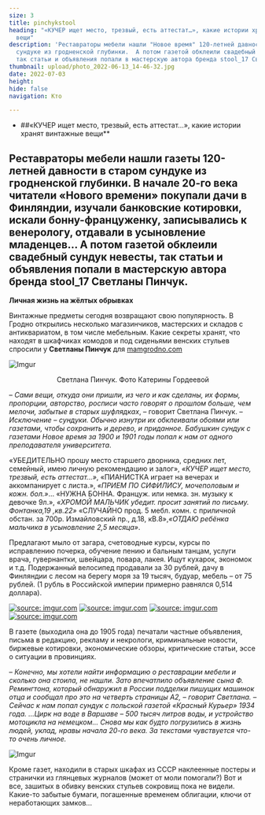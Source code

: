 ```yaml
---
size: 3
title: pinchykstool
heading: "«КУЧЕР ищет место, трезвый, есть аттестат…», какие истории хранят винтажные
  вещи"
description: 'Реставраторы мебели нашли "Новое время" 120-летней давности в старом
  сундуке из гродненской глубинки.  А потом газетой обклеили свадебный сундук невесты,
  так статьи и объявления попали в мастерскую автора бренда stool_17 Светланы Пинчук. '
thumbnail: upload/photo_2022-06-13_14-46-32.jpg
date: 2022-07-03
height: 
hide: false
navigation: Кто

---
```

* ##«КУЧЕР ищет место, трезвый, есть аттестат…», какие истории хранят винтажные вещи**

## Реставраторы мебели нашли газеты 120-летней давности в старом сундуке из гродненской глубинки. В начале 20-го века читатели «Нового времени» покупали дачи в Финляндии, изучали банковские котировки, искали бонну-француженку, записывались к венерологу, отдавали в усыновление младенцев... А потом газетой обклеили свадебный сундук невесты, так статьи и объявления попали в мастерскую автора бренда stool_17 Светланы Пинчук.

**Личная жизнь на жёлтых обрывках**

Винтажные предметы сегодня возвращают свою популярность. В Гродно открылись несколько магазинчиков, мастерских и складов с антиквариатом, в том числе мебельным. Какие секреты хранят, что находят в шкафчиках комодов и под сиденьями венских стульев спросили у **Светланы Пинчук** для [mamgrodno.com](www.mamgrodno.com)

![Imgur](https://i.imgur.com/Yz6hlDI.jpg)
<center>Светлана Пинчук. Фото Катерины Гордеевой</center>

–  _Сами вещи, откуда они пришли, из чего и как сделаны, их формы, пропорции, авторство, росписи часто говорят о прошлом больше, чем мелочи, забытые в старых шуфлядках_, –  говорит Светлана Пинчук. – _Исключение – сундуки. Обычно изнутри их обклеивали обоями или газетами, чтобы сохранить и дерево, и приданное. Бабушкин сундук с газетами Новое время за 1900 и 1901 годы попал к нам от одного преподавателя университета_. 

«УБЕДИТЕЛЬНО прошу место старшего дворника, средних лет, семейный, имею личную рекомендацию и залог», _«КУЧЕР ищет место, трезвый, есть аттестат…»_, «ПИАНИСТКА играет на вечерах и аккомпанирует с листа.», _«ПРИЕМ ПО СИФИЛИСУ, мочеполовым и кожн. бол.»_…  «НУЖНА БОННА. Француж. или немка. зн. музыку к девочке 9л.», _«ХРОМОЙ МАЛЬЧИК убедит. просит занятий по письму. Фонтанка,19 ,кв.22»_ «СЛУЧАЙНО  прод. 5 мебл. комн. с приличной обстан. за 700р. Измайловский пр., д.18, кВ.8»,_«ОТДАЮ ребёнка мальчика в усыновление 2,5 месяца»_.

Предлагают мыло от загара, счетоводные курсы, курсы по исправлению почерка, обучение пению и бальным танцам, услуги врача, гувернантки, швейцара, повара, лакея. Ищут кухарок, экономок и т.д.  Подержанный велосипед продавали за 30 рублей, дачу в Финляндии с лесом на берегу моря за 19 тысяч, будуар, мебель – от 75 рублей. (1 рубль в Российской империи примерно равнялся 0,514 доллара).

<div class="gallery4">
<!-- Смените gallery2 на gallery3 или gallery4, цифра определяет количество картинок в одном ряду -->
<a href="https://imgur.com/16kzuYy"><img src="https://i.imgur.com/16kzuYy.jpg" title="source: imgur.com" /></a>
<a href="https://imgur.com/mV7bja3"><img src="https://i.imgur.com/mV7bja3.jpg" title="source: imgur.com" /></a>
<a href="https://imgur.com/8CnikU0"><img src="https://i.imgur.com/8CnikU0.jpg" title="source: imgur.com" /></a>
<a href="https://imgur.com/TKKpmzR"><img src="https://i.imgur.com/TKKpmzR.jpg" title="source: imgur.com" /></a>
</div>

В газете (выходила она до 1905 года) печатали частные объявления, письма в редакцию, рекламу и некрологи, криминальные новости, биржевые котировки, экономические обзоры, критические статьи, эссе о ситуации в провинциях.

– _Конечно, мы хотели найти информацию о реставрации мебели и сколько она стоила, не нашли. Зато впечатлило объявление сына Ф. Ремингтона, который обнаружил в России подделки пишущих машинок отца и сообщал про это на четверть страницы А2, – говорит Светлана. – Сейчас к нам попал сундук с польской газетой «Красный Курьер» 1934 года. …Цирк на воде в Варшаве – 500 тысяч литров воды, и устройство мотоцикла на немецком... Снова мы как будто погрузились в жизнь людей, уклад, нравы начала 20-го века. За текстами чувствуется что-то очень личное._

![Imgur](https://i.imgur.com/Yz6hlDI.jpg)

Кроме газет, находили в старых шкафах из СССР наклеенные постеры и странички из глянцевых журналов (может от моли помогали?) 
Вот и все, зашитых в обивку венских стульев сокровищ пока не видели. Какие-то забытые бумаги, погашенные временем облигации, ключи от неработающих замков...



